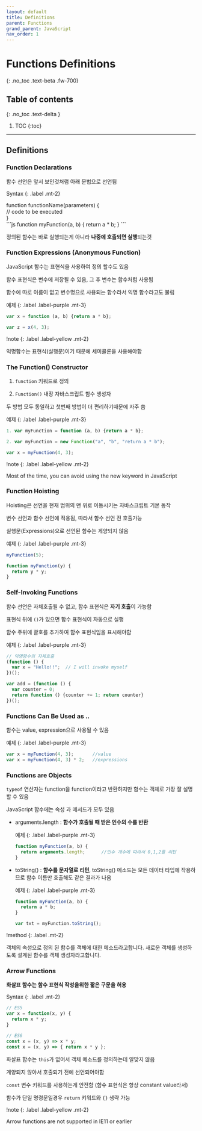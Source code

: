 ```yaml
---
layout: default
title: Definitions
parent: Functions
grand_parent: JavaScript
nav_order: 1
---
```


# Functions Definitions
{: .no_toc .text-beta .fw-700}

## Table of contents
{: .no_toc .text-delta }

1. TOC
{:toc}

---

## Definitions

### Function Declarations

함수 선언은 앞서 보인것처럼 아래 문법으로 선언됨

Syntax
{: .label .mt-2}
<div class="code-example" markdown="1">
function functionName(parameters) { <br>
  // code to be executed            <br>
}                               
</div>
```js
function myFunction(a, b) {
  return a * b;
}
```

정의된 함수는 바로 실행되는게 아니라 **나중에 호출되면 실행**되는것

### Function Expressions (Anonymous Function)

JavaScript 함수는 표현식을 사용하여 정의 할수도 있음

함수 표현식은 변수에 저장될 수 있음, 그 후 변수는 함수처럼 사용됨

함수에 따로 이름이 없고 변수명으로 사용되는 함수라서 익명 함수라고도 불림

예제
{: .label .label-purple .mt-3}
```js
var x = function (a, b) {return a * b};

var z = x(4, 3);
```

!note
{: .label .label-yellow .mt-2}
<div class="code-example" markdown="1">
익명함수는 표현식(실행문)이기 때문에 세미콜론을 사용해야함 
</div>

### The Function() Constructor

1. `function` 키워드로 정의

2. `Function()` 내장 자바스크립트 함수 생성자

두 방법 모두 동일하고 첫번째 방법이 더 편리하기때문에 자주 씀

예제
{: .label .label-purple .mt-3}
```js
1. var myFunction = function (a, b) {return a * b};

2. var myFunction = new Function("a", "b", "return a * b");

var x = myFunction(4, 3);
```

!note
{: .label .label-yellow .mt-2}
<div class="code-example" markdown="1">
Most of the time, you can avoid using the new keyword in JavaScript
</div>

### Function Hoisting

Hoisting은 선언을 현재 범위의 맨 위로 이동시키는 자바스크립트 기본 동작

변수 선언과 함수 선언에 적용됨, 따라서 함수 선언 전 호출가능

실행문(Expressions)으로 선언된 함수는 게양되지 않음

예제
{: .label .label-purple .mt-3}
```js
myFunction(5);

function myFunction(y) {
  return y * y;
}
```

### Self-Invoking Functions

함수 선언은 자체호출될 수 없고, 함수 표현식은 **자기 호출**이 가능함

표현식 뒤에 `()`가 있으면 함수 표현식이 자동으로 실행

함수 주위에 괄호를 추가하여 함수 표현식임을 표시해야함

예제
{: .label .label-purple .mt-3}
```js
// 익명함수의 자체호출
(function () {
  var x = "Hello!!";  // I will invoke myself
})();

var add = (function () {
  var counter = 0;
  return function () {counter += 1; return counter}
})();
```

### Functions Can Be Used as ..

함수는 value, expression으로 사용될 수 있음

예제
{: .label .label-purple .mt-3}
```js
var x = myFunction(4, 3);       //value
var x = myFunction(4, 3) * 2;   //expressions
```

### Functions are Objects

`typeof` 연산자는 function을 function이라고 반환하지만 함수는 객체로 가장 잘 설명 할 수 있음

JavaScript 함수에는 속성 과 메서드가 모두 있음

* arguments.length : **함수가 호출될 때 받은 인수의 수를 반환**

    예제
    {: .label .label-purple .mt-3}
    ```js
    function myFunction(a, b) {
      return arguments.length;      //인수 개수에 따라서 0,1,2를 리턴
    }
    ```

* toString() : **함수를 문자열로 리턴**, toString() 메소드는 모든 데이터 타입에 작용하므로 함수 이름만 호출해도 같은 결과가 나옴

    예제
    {: .label .label-purple .mt-3}
    ```js
    function myFunction(a, b) {
      return a * b;
    }

    var txt = myFunction.toString();
    ```

!method
{: .label .mt-2}
<div class="code-example" markdown="1">
객체의 속성으로 정의 된 함수를 객체에 대한 메소드라고합니다.
새로운 객체를 생성하도록 설계된 함수를 객체 생성자라고합니다.
</div>

### Arrow Functions

**화살표 함수는 함수 표현식 작성을위한 짧은 구문을 허용**

Syntax
{: .label .mt-2}
```js
// ES5
var x = function(x, y) {
  return x * y;
}

// ES6
const x = (x, y) => x * y;
const x = (x, y) => { return x * y };
```

화살표 함수는 `this`가 없어서 객체 메소드를 정의하는데 알맞지 않음

게양되지 않아서 호출되기 전에 선언되어야함

`const` 변수 키워드를 사용하는게 안전함 (함수 표현식은 항상 constant value라서)

함수가 단일 명령문일경우 `return` 키워드와 `{}` 생략 가능

!note
{: .label .label-yellow .mt-2}
<div class="code-example" markdown="1">
Arrow functions are not supported in IE11 or earlier
</div>


